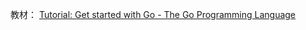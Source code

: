 教材： [Tutorial: Get started with Go - The Go Programming Language](https://golang.org/doc/tutorial/getting-started)
